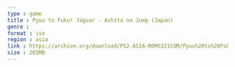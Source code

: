 ```yaml
---
type : game
title : Pyuu to Fuku! Jaguar - Ashita no Jump (Japan)
genre : 
format : iso
region : asia
link : https://archive.org/download/PS2-ASIA-ROMS321COM/Pyuu%20to%20Fuku%21%20Jaguar%20-%20Ashita%20no%20Jump%20%28Japan%29.7z
size : 265MB
---
```

